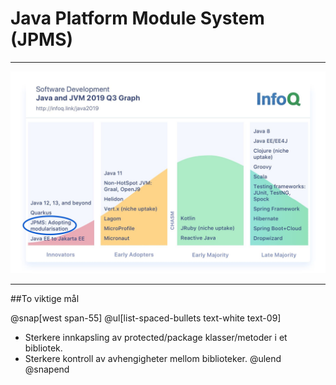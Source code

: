 # Java Platform Module System (JPMS)

---

![IMAGE](assets/img/jpms-adoption.jpeg)

---

##To viktige mål

@snap[west span-55]
@ul[list-spaced-bullets text-white text-09]
- Sterkere innkapsling av protected/package klasser/metoder i et bibliotek.
- Sterkere kontroll av avhengigheter mellom biblioteker.
@ulend
@snapend

